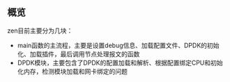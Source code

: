 概览
---------------------------------------

zen目前主要分为几块：

* main函数的主流程，主要是设置debug信息、加载配置文件、DPDK的初始化、加载插件，最后调用节点处理报文的函数
* DPDK模块，主要包含了DPDK的配置加载和解析、根据配置绑定CPU和初始化内存，检测模块加载和网卡绑定的问题

